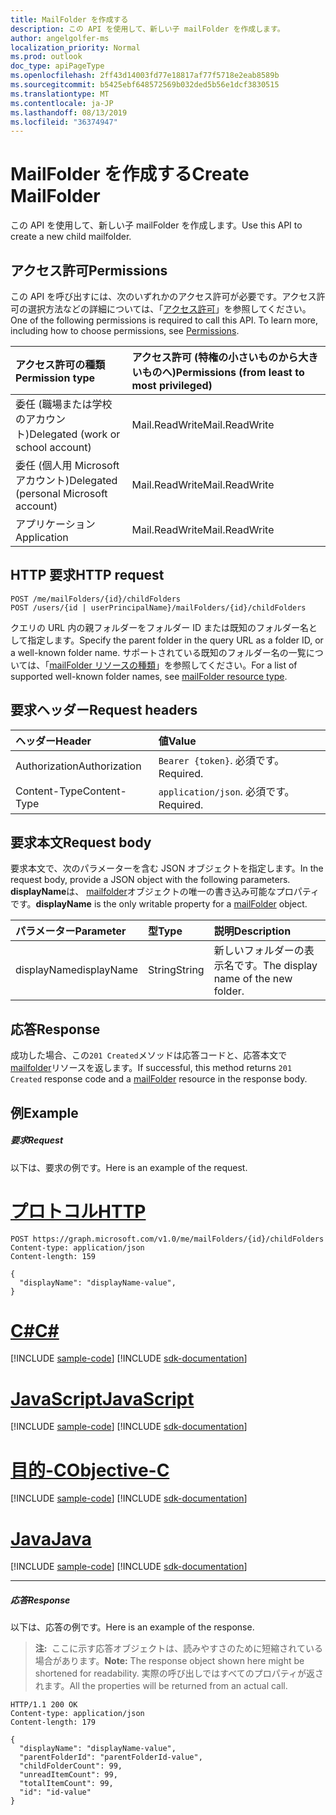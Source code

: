 ```yaml
---
title: MailFolder を作成する
description: この API を使用して、新しい子 mailFolder を作成します。
author: angelgolfer-ms
localization_priority: Normal
ms.prod: outlook
doc_type: apiPageType
ms.openlocfilehash: 2ff43d14003fd77e18817af77f5718e2eab8589b
ms.sourcegitcommit: b5425ebf648572569b032ded5b56e1dcf3830515
ms.translationtype: MT
ms.contentlocale: ja-JP
ms.lasthandoff: 08/13/2019
ms.locfileid: "36374947"
---
```

# <a name="create-mailfolder"></a><span data-ttu-id="b322c-103">MailFolder を作成する</span><span class="sxs-lookup"><span data-stu-id="b322c-103">Create MailFolder</span></span>

<span data-ttu-id="b322c-104">この API を使用して、新しい子 mailFolder を作成します。</span><span class="sxs-lookup"><span data-stu-id="b322c-104">Use this API to create a new child mailfolder.</span></span>

## <a name="permissions"></a><span data-ttu-id="b322c-105">アクセス許可</span><span class="sxs-lookup"><span data-stu-id="b322c-105">Permissions</span></span>

<span data-ttu-id="b322c-p101">この API を呼び出すには、次のいずれかのアクセス許可が必要です。アクセス許可の選択方法などの詳細については、「[アクセス許可](/graph/permissions-reference)」を参照してください。</span><span class="sxs-lookup"><span data-stu-id="b322c-p101">One of the following permissions is required to call this API. To learn more, including how to choose permissions, see [Permissions](/graph/permissions-reference).</span></span>

| <span data-ttu-id="b322c-108">アクセス許可の種類</span><span class="sxs-lookup"><span data-stu-id="b322c-108">Permission type</span></span> | <span data-ttu-id="b322c-109">アクセス許可 (特権の小さいものから大きいものへ)</span><span class="sxs-lookup"><span data-stu-id="b322c-109">Permissions (from least to most privileged)</span></span> |
|:----------------|:--------------------------------------------|
|<span data-ttu-id="b322c-110">委任 (職場または学校のアカウント)</span><span class="sxs-lookup"><span data-stu-id="b322c-110">Delegated (work or school account)</span></span> | <span data-ttu-id="b322c-111">Mail.ReadWrite</span><span class="sxs-lookup"><span data-stu-id="b322c-111">Mail.ReadWrite</span></span>    |
|<span data-ttu-id="b322c-112">委任 (個人用 Microsoft アカウント)</span><span class="sxs-lookup"><span data-stu-id="b322c-112">Delegated (personal Microsoft account)</span></span> | <span data-ttu-id="b322c-113">Mail.ReadWrite</span><span class="sxs-lookup"><span data-stu-id="b322c-113">Mail.ReadWrite</span></span>    |
|<span data-ttu-id="b322c-114">アプリケーション</span><span class="sxs-lookup"><span data-stu-id="b322c-114">Application</span></span> | <span data-ttu-id="b322c-115">Mail.ReadWrite</span><span class="sxs-lookup"><span data-stu-id="b322c-115">Mail.ReadWrite</span></span> |

## <a name="http-request"></a><span data-ttu-id="b322c-116">HTTP 要求</span><span class="sxs-lookup"><span data-stu-id="b322c-116">HTTP request</span></span>

<!-- { "blockType": "ignored" } -->

```http
POST /me/mailFolders/{id}/childFolders
POST /users/{id | userPrincipalName}/mailFolders/{id}/childFolders
```

<span data-ttu-id="b322c-117">クエリの URL 内の親フォルダーをフォルダー ID または既知のフォルダー名として指定します。</span><span class="sxs-lookup"><span data-stu-id="b322c-117">Specify the parent folder in the query URL as a folder ID, or a well-known folder name.</span></span> <span data-ttu-id="b322c-118">サポートされている既知のフォルダー名の一覧については、「[mailFolder リソースの種類](../resources/mailfolder.md)」を参照してください。</span><span class="sxs-lookup"><span data-stu-id="b322c-118">For a list of supported well-known folder names, see [mailFolder resource type](../resources/mailfolder.md).</span></span>

## <a name="request-headers"></a><span data-ttu-id="b322c-119">要求ヘッダー</span><span class="sxs-lookup"><span data-stu-id="b322c-119">Request headers</span></span>

| <span data-ttu-id="b322c-120">ヘッダー</span><span class="sxs-lookup"><span data-stu-id="b322c-120">Header</span></span> | <span data-ttu-id="b322c-121">値</span><span class="sxs-lookup"><span data-stu-id="b322c-121">Value</span></span> |
|:-------|:------|
| <span data-ttu-id="b322c-122">Authorization</span><span class="sxs-lookup"><span data-stu-id="b322c-122">Authorization</span></span> | <span data-ttu-id="b322c-123">`Bearer {token}`.</span><span class="sxs-lookup"><span data-stu-id="b322c-123"></span></span> <span data-ttu-id="b322c-124">必須です。</span><span class="sxs-lookup"><span data-stu-id="b322c-124">Required.</span></span> |
| <span data-ttu-id="b322c-125">Content-Type</span><span class="sxs-lookup"><span data-stu-id="b322c-125">Content-Type</span></span> | <span data-ttu-id="b322c-126">`application/json`.</span><span class="sxs-lookup"><span data-stu-id="b322c-126"></span></span> <span data-ttu-id="b322c-127">必須です。</span><span class="sxs-lookup"><span data-stu-id="b322c-127">Required.</span></span> |

## <a name="request-body"></a><span data-ttu-id="b322c-128">要求本文</span><span class="sxs-lookup"><span data-stu-id="b322c-128">Request body</span></span>

<span data-ttu-id="b322c-129">要求本文で、次のパラメーターを含む JSON オブジェクトを指定します。</span><span class="sxs-lookup"><span data-stu-id="b322c-129">In the request body, provide a JSON object with the following parameters.</span></span> <span data-ttu-id="b322c-130">**displayName**は、 [mailfolder](../resources/mailfolder.md)オブジェクトの唯一の書き込み可能なプロパティです。</span><span class="sxs-lookup"><span data-stu-id="b322c-130">**displayName** is the only writable property for a [mailFolder](../resources/mailfolder.md) object.</span></span>

| <span data-ttu-id="b322c-131">パラメーター</span><span class="sxs-lookup"><span data-stu-id="b322c-131">Parameter</span></span> | <span data-ttu-id="b322c-132">型</span><span class="sxs-lookup"><span data-stu-id="b322c-132">Type</span></span> | <span data-ttu-id="b322c-133">説明</span><span class="sxs-lookup"><span data-stu-id="b322c-133">Description</span></span> |
|:----------|:-----|:------------|
|<span data-ttu-id="b322c-134">displayName</span><span class="sxs-lookup"><span data-stu-id="b322c-134">displayName</span></span>|<span data-ttu-id="b322c-135">String</span><span class="sxs-lookup"><span data-stu-id="b322c-135">String</span></span>|<span data-ttu-id="b322c-136">新しいフォルダーの表示名です。</span><span class="sxs-lookup"><span data-stu-id="b322c-136">The display name of the new folder.</span></span>|

## <a name="response"></a><span data-ttu-id="b322c-137">応答</span><span class="sxs-lookup"><span data-stu-id="b322c-137">Response</span></span>

<span data-ttu-id="b322c-138">成功した場合、この`201 Created`メソッドは応答コードと、応答本文で[mailfolder](../resources/mailfolder.md)リソースを返します。</span><span class="sxs-lookup"><span data-stu-id="b322c-138">If successful, this method returns `201 Created` response code and a [mailFolder](../resources/mailfolder.md) resource in the response body.</span></span>

## <a name="example"></a><span data-ttu-id="b322c-139">例</span><span class="sxs-lookup"><span data-stu-id="b322c-139">Example</span></span>

##### <a name="request"></a><span data-ttu-id="b322c-140">要求</span><span class="sxs-lookup"><span data-stu-id="b322c-140">Request</span></span>

<span data-ttu-id="b322c-141">以下は、要求の例です。</span><span class="sxs-lookup"><span data-stu-id="b322c-141">Here is an example of the request.</span></span>

# <a name="httptabhttp"></a>[<span data-ttu-id="b322c-142">プロトコル</span><span class="sxs-lookup"><span data-stu-id="b322c-142">HTTP</span></span>](#tab/http)
<!-- {
  "blockType": "request",
  "name": "create_mailfolder_from_mailfolder"
}-->

```http
POST https://graph.microsoft.com/v1.0/me/mailFolders/{id}/childFolders
Content-type: application/json
Content-length: 159

{
  "displayName": "displayName-value",
}
```
# <a name="ctabcsharp"></a>[<span data-ttu-id="b322c-143">C#</span><span class="sxs-lookup"><span data-stu-id="b322c-143">C#</span></span>](#tab/csharp)
[!INCLUDE [sample-code](../includes/snippets/csharp/create-mailfolder-from-mailfolder-csharp-snippets.md)]
[!INCLUDE [sdk-documentation](../includes/snippets/snippets-sdk-documentation-link.md)]

# <a name="javascripttabjavascript"></a>[<span data-ttu-id="b322c-144">JavaScript</span><span class="sxs-lookup"><span data-stu-id="b322c-144">JavaScript</span></span>](#tab/javascript)
[!INCLUDE [sample-code](../includes/snippets/javascript/create-mailfolder-from-mailfolder-javascript-snippets.md)]
[!INCLUDE [sdk-documentation](../includes/snippets/snippets-sdk-documentation-link.md)]

# <a name="objective-ctabobjc"></a>[<span data-ttu-id="b322c-145">目的-C</span><span class="sxs-lookup"><span data-stu-id="b322c-145">Objective-C</span></span>](#tab/objc)
[!INCLUDE [sample-code](../includes/snippets/objc/create-mailfolder-from-mailfolder-objc-snippets.md)]
[!INCLUDE [sdk-documentation](../includes/snippets/snippets-sdk-documentation-link.md)]

# <a name="javatabjava"></a>[<span data-ttu-id="b322c-146">Java</span><span class="sxs-lookup"><span data-stu-id="b322c-146">Java</span></span>](#tab/java)
[!INCLUDE [sample-code](../includes/snippets/java/create-mailfolder-from-mailfolder-java-snippets.md)]
[!INCLUDE [sdk-documentation](../includes/snippets/snippets-sdk-documentation-link.md)]

---


##### <a name="response"></a><span data-ttu-id="b322c-147">応答</span><span class="sxs-lookup"><span data-stu-id="b322c-147">Response</span></span>
<span data-ttu-id="b322c-148">以下は、応答の例です。</span><span class="sxs-lookup"><span data-stu-id="b322c-148">Here is an example of the response.</span></span>

> <span data-ttu-id="b322c-149">**注:**  ここに示す応答オブジェクトは、読みやすさのために短縮されている場合があります。</span><span class="sxs-lookup"><span data-stu-id="b322c-149">**Note:** The response object shown here might be shortened for readability.</span></span> <span data-ttu-id="b322c-150">実際の呼び出しではすべてのプロパティが返されます。</span><span class="sxs-lookup"><span data-stu-id="b322c-150">All the properties will be returned from an actual call.</span></span>
<!-- {
  "blockType": "response",
  "truncated": true,
  "@odata.type": "microsoft.graph.mailFolder"
} -->

```http
HTTP/1.1 200 OK
Content-type: application/json
Content-length: 179

{
  "displayName": "displayName-value",
  "parentFolderId": "parentFolderId-value",
  "childFolderCount": 99,
  "unreadItemCount": 99,
  "totalItemCount": 99,
  "id": "id-value"
}
```

<!-- uuid: 8fcb5dbc-d5aa-4681-8e31-b001d5168d79
2015-10-25 14:57:30 UTC -->
<!-- {
  "type": "#page.annotation",
  "description": "Create MailFolder",
  "keywords": "",
  "section": "documentation",
  "tocPath": "",
  "suppressions": [
  ]
}-->
